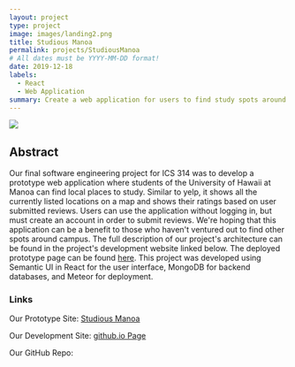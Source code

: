 ```yaml
---
layout: project
type: project
image: images/landing2.png
title: Studious Manoa
permalink: projects/StudiousManoa
# All dates must be YYYY-MM-DD format!
date: 2019-12-18
labels:
  - React
  - Web Application
summary: Create a web application for users to find study spots around UH Manoa.
---
```

<a href="https://studious-manoa.github.io/"><img class="ui image" src="../images/homepg.png"></a>

<h2>Abstract</h2>
Our final software engineering project for ICS 314 was to develop a prototype web application where students of the University of Hawaii at Manoa can find local places to study. Similar to yelp, it shows all the currently listed locations on a map and shows their ratings based on user submitted reviews. Users can use the application without logging in, but must create an account in order to submit reviews. We're hoping that this application can be a benefit to those who haven't ventured out to find other spots around campus. The full description of our project's architecture can be found in the project's development website linked below. The deployed prototype page can be found <a href="http://studiousmanoa.meteorapp.com/#/">here</a>. This project was developed using Semantic UI in React for the user interface, MongoDB for backend databases, and Meteor for deployment. 

<h3>Links</h3>
Our Prototype Site: <a href="https://studious-manoa.github.io/">Studious Manoa</a>

Our Development Site: <a href="https://studious-manoa.github.io/">github.io Page</a>

Our GitHub Repo: <a href="https://github.com/studious-manoa/studious-manoa"><i class="large github icon "></i></a>

